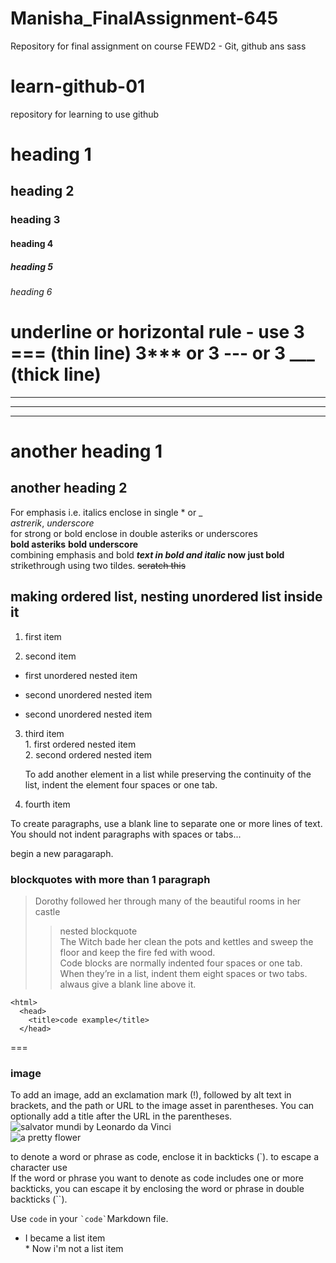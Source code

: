 # Manisha_FinalAssignment-645
Repository for final assignment on course FEWD2 - Git, github ans sass
# learn-github-01
repository for learning to use github  
# heading 1 
## heading 2
### heading 3
#### heading 4
##### heading 5
###### heading 6
underline or horizontal rule  - use 3 === (thin line) 3***  or 3 --- or 3 ___ (thick line)
===  
***  
---  
___
another heading 1  
===
another heading 2 
---
For emphasis i.e. italics enclose in single * or _   
*astrerik*,   _underscore_  
for strong or bold enclose in double asteriks or underscores  
**bold asteriks**             __bold underscore__   
  combining emphasis and bold **_text in bold and italic_ now just bold**  
  strikethrough using two tildes. ~~scratch this~~
  
  ## making ordered list, nesting unordered list inside it    
  1. first item  
  2) second item  
  * first unordered nested item  
  + second unordered nested item  
  - second unordered nested item  
  3. third item  
    1. first ordered nested item  
    2. second ordered nested item  
    
      To add another element in a list while preserving the continuity of the list, indent the element four spaces or one tab.  
   4. fourth item  
  
To create paragraphs, use a blank line to separate one or more lines of text. You should not indent paragraphs with spaces or tabs...

begin a new paragaraph.
 
### blockquotes  with more than 1 paragraph
> Dorothy followed her through many of the beautiful rooms in her castle
>
>> nested blockquote  
> The Witch bade her clean the pots and kettles and sweep the floor and keep the fire fed with wood.  
Code blocks are normally indented four spaces or one tab. When they’re in a list, indent them eight spaces or two tabs. alwaus give a blank line above it.    

    <html>
      <head>  
        <title>code example</title>
      </head>  
  ===  
  ### image  
  To add an image, add an exclamation mark (!), followed by alt text in brackets, and the path or URL to the image asset in parentheses. You can optionally add a title after the URL in the parentheses.  
![salvator mundi by Leonardo da Vinci](https://www.google.com/search?q=leonardo+da+vinci&tbm=isch&hl=en&chips=q:leonardo+da+vinci,g_1:artwork:vR7gTR-O2oE%3D,online_chips:$450+million&hl=en&ved=2ahUKEwjp2P3qoMbnAhXJAjQIHaAxAzYQ4lYoBnoECAEQHg&biw=1087&bih=857#imgrc=PBlo-cWgsZ8h3M)  
![a pretty flower](https://www.bing.com/images/search?q=pretty+pictures&id=CDF00BEA85E270C906E9BCCDACB66CEC0155864A&FORM=IQFRBA)

  to denote a word or phrase as code, enclose it in backticks (`).  to escape a character use \
  If the word or phrase you want to denote as code includes one or more backticks, you can escape it by enclosing the word or phrase in double backticks (``).  
  
  Use `code` in your `` `code` ``Markdown file.  
  * I became a list item  
  \* Now i'm not a list item
  

